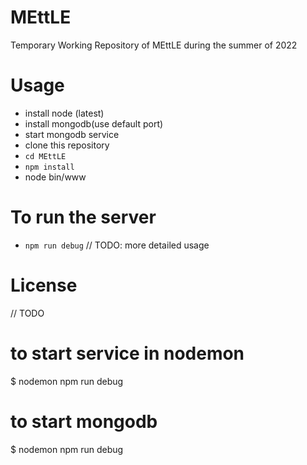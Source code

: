 # MEttLE
Temporary Working Repository of MEttLE during the summer of 2022

# Usage
 - install node (latest)
 - install mongodb(use default port)
 - start mongodb service
 - clone this repository 
 - `cd MEttLE` 
 - `npm install`
- node bin/www
 
# To run the server
 - `npm run debug`
 // TODO: more detailed usage

# License
// TODO

# to start service in nodemon
$ nodemon npm run debug

# to start mongodb
$ nodemon npm run debug
